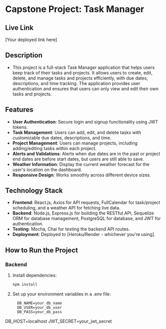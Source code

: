 # Capstone Project: Task Manager

## Live Link
[Your deployed link here]

## Description
- This project is a full-stack Task Manager application that helps users keep track of their tasks and projects. It allows users to create, edit, delete, and manage tasks and projects efficiently, with due dates, descriptions, and time tracking. The application provides user authentication and ensures that users can only view and edit their own tasks and projects.

## Features
- **User Authentication**: Secure login and signup functionality using JWT tokens.
- **Task Management**: Users can add, edit, and delete tasks with customizable due dates, descriptions, and time.
- **Project Management**: Users can manage projects, including adding/editing tasks within each project.
- **Alerts and Validations**: Alerts when due dates are in the past or project end dates are before start dates, but users are still able to save.
- **Weather Information**: Display the current weather forecast for the user's location on the dashboard.
- **Responsive Design**: Works smoothly across different device sizes.

## Technology Stack
- **Frontend**: React.js, Axios for API requests, FullCalendar for task/project scheduling, and a weather API for fetching live data.
- **Backend**: Node.js, Express.js for building the RESTful API, Sequelize ORM for database management, PostgreSQL for database, and JWT for authentication.
- **Testing**: Mocha, Chai for testing the backend API routes.
- **Deployment**: Deployed to [Heroku/Render - whichever you're using].

## How to Run the Project

### Backend
1. Install dependencies:  
   ```bash
   npm install
2. Set up your environment variables in a .env file:
    ```
      DB_NAME=your_db_name
      DB_USER=your_db_user
      DB_PASS=your_db_pass
DB_HOST=localhost
JWT_SECRET=your_jwt_secret
  

